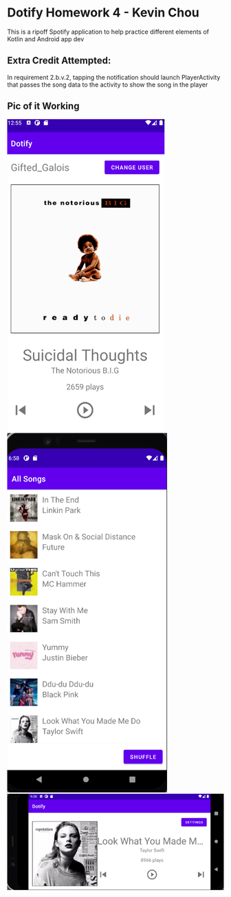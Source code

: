 # Dotify Homework 4 - Kevin Chou
This is a ripoff Spotify application to help practice different elements of Kotlin and Android app dev

## Extra Credit Attempted:
In requirement 2.b.v.2, tapping the notification should launch PlayerActivity
that passes the song data to the activity to show the song in the player

## Pic of it Working
![Player Screen](screenshots/hw1.png)
![Song List](screenshots/hw2.png)
![Horizontal Player](screenshots/hw3.png)